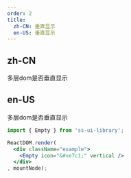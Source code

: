 ```yaml
---
order: 2
title:
  zh-CN: 垂直显示
  en-US: 垂直显示
---
```


## zh-CN

多层dom是否垂直显示

## en-US

多层dom是否垂直显示

```jsx
import { Empty } from 'ss-ui-library';

ReactDOM.render(
  <div className="example">
    <Empty icon="&#xe7c1;" vertical />
  </div>
, mountNode);
```
<style>
.example {
    width: 100%;
    height: 200px;
    background: #1e1e1e;
}
</style>
